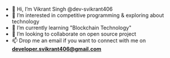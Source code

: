 - 👋 Hi, I’m Vikrant Singh @dev-svikrant406
- 👀 I’m interested in competitive programming & exploring about technology
- 🌱 I’m currently learning "Blockchain Technology"
- 💞️ I’m looking to collaborate on open source project 
- 📫 Drop me an email if you want to connect with me on **developer.svikrant406@gmail.com**

<!---
dev-svikrant406/dev-svikrant406 is a ✨ special ✨ repository because its `README.md` (this file) appears on your GitHub profile.
You can click the Preview link to take a look at your changes.
--->
